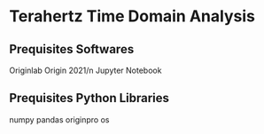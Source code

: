 # Terahertz Time Domain Analysis

## Prequisites Softwares
Originlab Origin 2021/n
Jupyter Notebook

## Prequisites Python Libraries
numpy
pandas
originpro
os

